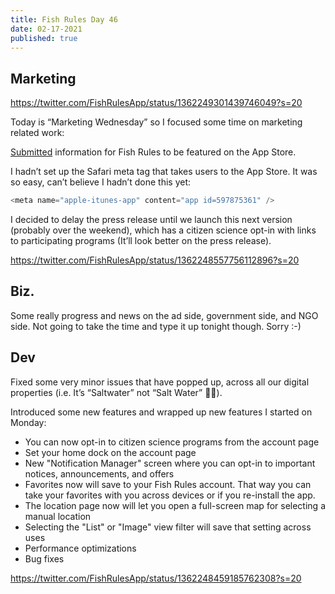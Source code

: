 ```yaml
---
title: Fish Rules Day 46
date: 02-17-2021
published: true
---
```


## Marketing

https://twitter.com/FishRulesApp/status/1362249301439746049?s=20

Today is “Marketing Wednesday” so I focused some time on marketing related work:

[Submitted][1] information for Fish Rules to be featured on the App Store.

I hadn’t set up the Safari meta tag that takes users to the App Store.  It was so easy, can’t believe I hadn’t done this yet:

```ts
<meta name="apple-itunes-app" content="app id=597875361" />
```

I decided to delay the press release until we launch this next version (probably over the weekend), which has a citizen science opt-in with links to participating programs (It’ll look better on the press release).

https://twitter.com/FishRulesApp/status/1362248557756112896?s=20

## Biz.

Some really progress and news on the ad side, government side, and NGO side.  Not going to take the time and type it up tonight though.  Sorry :-)

## Dev

Fixed some very minor issues that have popped up, across all our digital properties (i.e. It’s “Saltwater” not “Salt Water” 🤦‍♂️).

Introduced some new features and wrapped up new features I started on Monday:

- You can now opt-in to citizen science programs from the account page
- Set your home dock on the account page
- New "Notification Manager" screen where you can opt-in to important notices, announcements, and offers
- Favorites now will save to your Fish Rules account.  That way you can take your favorites with you across devices or if you re-install the app.
- The location page now will let you open a full-screen map for selecting a manual location
- Selecting the "List" or "Image" view filter will save that setting across uses
- Performance optimizations
- Bug fixes

https://twitter.com/FishRulesApp/status/1362248459185762308?s=20

[1]:	https://developer.apple.com/contact/app-store/promote/